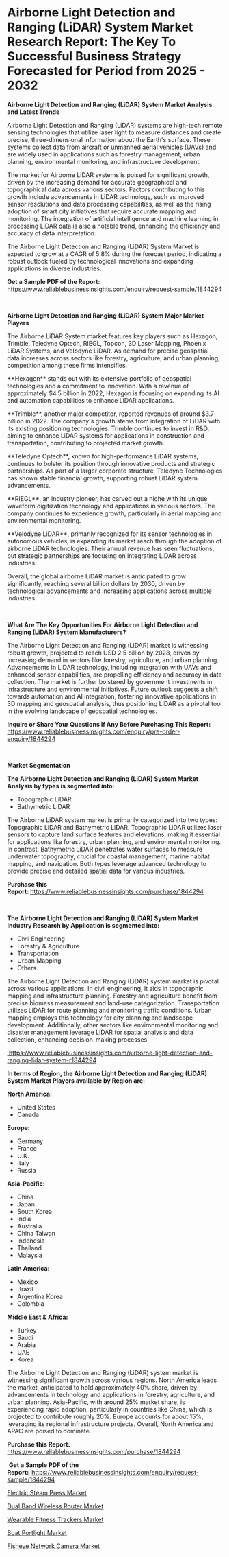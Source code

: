 <p><h1>Airborne Light Detection and Ranging (LiDAR) System Market Research Report: The Key To Successful Business Strategy Forecasted for Period from 2025 - 2032</h1></p><p><strong>Airborne Light Detection and Ranging (LiDAR) System Market Analysis and Latest Trends</strong></p>
<p><p>Airborne Light Detection and Ranging (LiDAR) systems are high-tech remote sensing technologies that utilize laser light to measure distances and create precise, three-dimensional information about the Earth's surface. These systems collect data from aircraft or unmanned aerial vehicles (UAVs) and are widely used in applications such as forestry management, urban planning, environmental monitoring, and infrastructure development. </p><p>The market for Airborne LiDAR systems is poised for significant growth, driven by the increasing demand for accurate geographical and topographical data across various sectors. Factors contributing to this growth include advancements in LiDAR technology, such as improved sensor resolutions and data processing capabilities, as well as the rising adoption of smart city initiatives that require accurate mapping and monitoring. The integration of artificial intelligence and machine learning in processing LiDAR data is also a notable trend, enhancing the efficiency and accuracy of data interpretation. </p><p>The Airborne Light Detection and Ranging (LiDAR) System Market is expected to grow at a CAGR of 5.8% during the forecast period, indicating a robust outlook fueled by technological innovations and expanding applications in diverse industries.</p></p>
<p><strong>Get a Sample PDF of the Report:&nbsp;</strong> <a href="https://www.reliablebusinessinsights.com/enquiry/request-sample/1844294?utm_campaign=1091&utm_medium=2&utm_source=Github&utm_content=ia&utm_term=28022025&utm_id=airborne-light-detection-and-ranging-lidar-system">https://www.reliablebusinessinsights.com/enquiry/request-sample/1844294</a></p>
<p>&nbsp;</p>
<p><strong>Airborne Light Detection and Ranging (LiDAR) System Major Market Players</strong></p>
<p><p>The Airborne LiDAR System market features key players such as Hexagon, Trimble, Teledyne Optech, RIEGL, Topcon, 3D Laser Mapping, Phoenix LiDAR Systems, and Velodyne LiDAR. As demand for precise geospatial data increases across sectors like forestry, agriculture, and urban planning, competition among these firms intensifies.</p><p>**Hexagon** stands out with its extensive portfolio of geospatial technologies and a commitment to innovation. With a revenue of approximately $4.5 billion in 2022, Hexagon is focusing on expanding its AI and automation capabilities to enhance LiDAR applications.</p><p>**Trimble**, another major competitor, reported revenues of around $3.7 billion in 2022. The company's growth stems from integration of LiDAR with its existing positioning technologies. Trimble continues to invest in R&D, aiming to enhance LiDAR systems for applications in construction and transportation, contributing to projected market growth.</p><p>**Teledyne Optech**, known for high-performance LiDAR systems, continues to bolster its position through innovative products and strategic partnerships. As part of a larger corporate structure, Teledyne Technologies has shown stable financial growth, supporting robust LiDAR system advancements.</p><p>**RIEGL**, an industry pioneer, has carved out a niche with its unique waveform digitization technology and applications in various sectors. The company continues to experience growth, particularly in aerial mapping and environmental monitoring.</p><p>**Velodyne LiDAR**, primarily recognized for its sensor technologies in autonomous vehicles, is expanding its market reach through the adoption of airborne LiDAR technologies. Their annual revenue has seen fluctuations, but strategic partnerships are focusing on integrating LiDAR across industries.</p><p>Overall, the global airborne LiDAR market is anticipated to grow significantly, reaching several billion dollars by 2030, driven by technological advancements and increasing applications across multiple industries.</p></p>
<p>&nbsp;</p>
<p><strong>What Are The Key Opportunities For Airborne Light Detection and Ranging (LiDAR) System Manufacturers?</strong></p>
<p><p>The Airborne Light Detection and Ranging (LiDAR) market is witnessing robust growth, projected to reach USD 2.5 billion by 2028, driven by increasing demand in sectors like forestry, agriculture, and urban planning. Advancements in LiDAR technology, including integration with UAVs and enhanced sensor capabilities, are propelling efficiency and accuracy in data collection. The market is further bolstered by government investments in infrastructure and environmental initiatives. Future outlook suggests a shift towards automation and AI integration, fostering innovative applications in 3D mapping and geospatial analysis, thus positioning LiDAR as a pivotal tool in the evolving landscape of geospatial technologies.</p></p>
<p><strong>Inquire or Share Your Questions If Any Before Purchasing This Report:</strong> <a href="https://www.reliablebusinessinsights.com/enquiry/pre-order-enquiry/1844294?utm_campaign=1091&utm_medium=2&utm_source=Github&utm_content=ia&utm_term=28022025&utm_id=airborne-light-detection-and-ranging-lidar-system">https://www.reliablebusinessinsights.com/enquiry/pre-order-enquiry/1844294</a></p>
<p>&nbsp;</p>
<p><strong>Market Segmentation</strong></p>
<p><strong>The Airborne Light Detection and Ranging (LiDAR) System Market Analysis by types is segmented into:</strong></p>
<p><ul><li>Topographic LiDAR</li><li>Bathymetric LiDAR</li></ul></p>
<p><p>The Airborne LiDAR system market is primarily categorized into two types: Topographic LiDAR and Bathymetric LiDAR. Topographic LiDAR utilizes laser sensors to capture land surface features and elevations, making it essential for applications like forestry, urban planning, and environmental monitoring. In contrast, Bathymetric LiDAR penetrates water surfaces to measure underwater topography, crucial for coastal management, marine habitat mapping, and navigation. Both types leverage advanced technology to provide precise and detailed spatial data for various industries.</p></p>
<p><strong>Purchase this Report:&nbsp;</strong><a href="https://www.reliablebusinessinsights.com/purchase/1844294?utm_campaign=1091&utm_medium=2&utm_source=Github&utm_content=ia&utm_term=28022025&utm_id=airborne-light-detection-and-ranging-lidar-system">https://www.reliablebusinessinsights.com/purchase/1844294</a></p>
<p>&nbsp;</p>
<p><strong>The Airborne Light Detection and Ranging (LiDAR) System Market Industry Research by Application is segmented into:</strong></p>
<p><ul><li>Civil Engineering</li><li>Forestry & Agriculture</li><li>Transportation</li><li>Urban Mapping</li><li>Others</li></ul></p>
<p><p>The Airborne Light Detection and Ranging (LiDAR) system market is pivotal across various applications. In civil engineering, it aids in topographic mapping and infrastructure planning. Forestry and agriculture benefit from precise biomass measurement and land-use categorization. Transportation utilizes LiDAR for route planning and monitoring traffic conditions. Urban mapping employs this technology for city planning and landscape development. Additionally, other sectors like environmental monitoring and disaster management leverage LiDAR for spatial analysis and data collection, enhancing decision-making processes.</p></p>
<p><a href="https://www.reliablebusinessinsights.com/airborne-light-detection-and-ranging-lidar-system-r1844294?utm_campaign=1091&utm_medium=2&utm_source=Github&utm_content=ia&utm_term=28022025&utm_id=airborne-light-detection-and-ranging-lidar-system">&nbsp;https://www.reliablebusinessinsights.com/airborne-light-detection-and-ranging-lidar-system-r1844294</a></p>
<p><strong>In terms of Region, the Airborne Light Detection and Ranging (LiDAR) System Market Players available by Region are:</strong></p>
<p>
    <p> <strong> North America: </strong>
        <ul>
            <li>United States</li>
            <li>Canada</li>
        </ul>
        </p> 
    <p> <strong> Europe: </strong>
        <ul>
            <li>Germany</li>
            <li>France</li>
            <li>U.K.</li>
            <li>Italy</li>
            <li>Russia</li>
        </ul>
        </p> 
    <p> <strong> Asia-Pacific: </strong>
        <ul>
            <li>China</li>
            <li>Japan</li>
            <li>South Korea</li>
            <li>India</li>
            <li>Australia</li>
            <li>China Taiwan</li>
            <li>Indonesia</li>
            <li>Thailand</li>
            <li>Malaysia</li>
        </ul>
        </p> 
    <p> <strong> Latin America: </strong>
        <ul>
            <li>Mexico</li>
            <li>Brazil</li>
            <li>Argentina Korea</li>
            <li>Colombia</li>
        </ul>
        </p> 
    <p> <strong> Middle East & Africa: </strong>
        <ul>
            <li>Turkey</li>
            <li>Saudi</li>
            <li>Arabia</li>
            <li>UAE</li>
            <li>Korea</li>
        </ul>
    </p>
    </p>
<p><p>The Airborne Light Detection and Ranging (LiDAR) system market is witnessing significant growth across various regions. North America leads the market, anticipated to hold approximately 40% share, driven by advancements in technology and applications in forestry, agriculture, and urban planning. Asia-Pacific, with around 25% market share, is experiencing rapid adoption, particularly in countries like China, which is projected to contribute roughly 20%. Europe accounts for about 15%, leveraging its regional infrastructure projects. Overall, North America and APAC are poised to dominate.</p></p>
<p><strong>Purchase this Report: </strong><a href="https://www.reliablebusinessinsights.com/purchase/1844294?utm_campaign=1091&utm_medium=2&utm_source=Github&utm_content=ia&utm_term=28022025&utm_id=airborne-light-detection-and-ranging-lidar-system">https://www.reliablebusinessinsights.com/purchase/1844294</a></p>
<p>&nbsp;<strong>Get a Sample PDF of the Report:&nbsp;&nbsp;</strong><a href="https://www.reliablebusinessinsights.com/enquiry/request-sample/1844294?utm_campaign=1091&utm_medium=2&utm_source=Github&utm_content=ia&utm_term=28022025&utm_id=airborne-light-detection-and-ranging-lidar-system">https://www.reliablebusinessinsights.com/enquiry/request-sample/1844294</a></p>
<p><strong></strong></p>
<p><p><a href="https://github.com/irfadac/Market-Research-Report-List-5/blob/main/electric-steam-press-market.md?utm_campaign=1091&utm_medium=2&utm_source=Github&utm_content=ia&utm_term=28022025&utm_id=airborne-light-detection-and-ranging-lidar-system">Electric Steam Press Market</a></p><p><a href="https://github.com/ashepherd82/Market-Research-Report-List-7/blob/main/dual-band-wireless-router-market.md?utm_campaign=1091&utm_medium=2&utm_source=Github&utm_content=ia&utm_term=28022025&utm_id=airborne-light-detection-and-ranging-lidar-system">Dual Band Wireless Router Market</a></p><p><a href="https://github.com/pockettifere14/Market-Research-Report-List-1/blob/main/wearable-fitness-trackers-market.md?utm_campaign=1091&utm_medium=2&utm_source=Github&utm_content=ia&utm_term=28022025&utm_id=airborne-light-detection-and-ranging-lidar-system">Wearable Fitness Trackers Market</a></p><p><a href="https://github.com/billejuman43/Market-Research-Report-List-1/blob/main/boat-portlight-market.md?utm_campaign=1091&utm_medium=2&utm_source=Github&utm_content=ia&utm_term=28022025&utm_id=airborne-light-detection-and-ranging-lidar-system">Boat Portlight Market</a></p><p><a href="https://github.com/JakirUddin651/Market-Research-Report-List-1/blob/main/fisheye-network-camera-market.md?utm_campaign=1091&utm_medium=2&utm_source=Github&utm_content=ia&utm_term=28022025&utm_id=airborne-light-detection-and-ranging-lidar-system">Fisheye Network Camera Market</a></p></p>